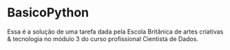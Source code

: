 # BasicoPython
Essa é a solução de uma tarefa dada pela Escola Britânica de artes criativas &amp; tecnologia no módulo 3 do curso profissional Cientista de Dados.
